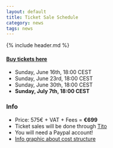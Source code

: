 ```yaml
---
layout: default
title: Ticket Sale Schedule
category: news
tags: news
---
```


{% include header.md %}

#### [Buy tickets here](https://tito.io/jsconfeu/jsconf-eu-2013)

- Sunday, June 16th, 18:00 CEST
- Sunday, June 23rd, 18:00 CEST
- Sunday, June 30th, 18:00 CEST
- **Sunday, July 7th, 18:00 CEST**

### Info

- Price: 575€ + VAT + Fees = <strong>€699</strong>
- Ticket sales will be done through <a href="https://tito.io/jsconfeu/jsconf-eu-2013">Tito</a>
- You will need a Paypal account!
- [Info graphic about cost structure](/news/2013/06/15/how-we-spend-your-money.html)
